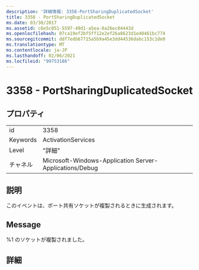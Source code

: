 ```yaml
---
description: '詳細情報: 3358-PortSharingDuplicatedSocket'
title: 3358 - PortSharingDuplicatedSocket
ms.date: 03/30/2017
ms.assetid: c6e5c051-5597-49d1-a5ea-0a26ec04443d
ms.openlocfilehash: 07ca19ef2bf5ff12e2ef26a8623d1e40461bc774
ms.sourcegitcommit: ddf7edb67715a5b9a45e3dd44536dabc153c1de0
ms.translationtype: MT
ms.contentlocale: ja-JP
ms.lasthandoff: 02/06/2021
ms.locfileid: "99753186"
---
```

# <a name="3358---portsharingduplicatedsocket"></a>3358 - PortSharingDuplicatedSocket

## <a name="properties"></a>プロパティ  
  
|||  
|-|-|  
|id|3358|  
|Keywords|ActivationServices|  
|Level|"詳細"|  
|チャネル|Microsoft-Windows-Application Server-Applications/Debug|  
  
## <a name="description"></a>説明  

 このイベントは、ポート共有ソケットが複製されるときに生成されます。  
  
## <a name="message"></a>Message  

 %1 のソケットが複製されました。  
  
## <a name="details"></a>詳細
